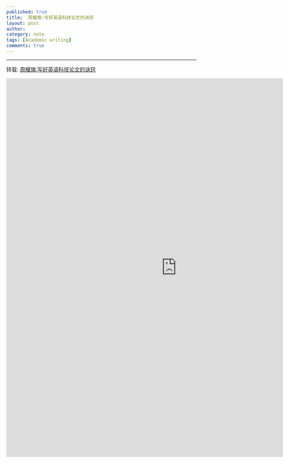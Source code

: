 ```yaml
---
published: true
title:  周耀旗:写好英语科技论文的诀窍
layout: post
author:  
category: note 
tags: [Academic writing]
comments: true 
---
```


---
转载: [周耀旗:写好英语科技论文的诀窍](http://news.ustc.edu.cn/xwbl/200706/t20070608_97451.html)

<iframe src="http://news.ustc.edu.cn/xwbl/200706/t20070608_97451.html" style="width:900px; height:1000px;" frameborder="0"></iframe>




<!--more-->


<!--宓屽叆 video 
<iframe height=498 width=510 src="http://player.youku.com/embed/XMTY1MTI3NjMyNA==" frameborder=0 allowfullscreen></iframe>

<embed src="http://player.youku.com/player.php/Type/Folder/Fid/27690810/Ob/1/sid/XMTY1MTI3NjMyNA==/v.swf" quality="high" width="480" height="400" align="middle" allowScriptAccess="always" allowFullScreen="true" mode="transparent" type="application/x-shockwave-flash"></embed>

<video width="480" height="320" controls>
<source src="movie.mp4">
</video>
-->

<!-- insert audio
<audio src="http://sc.111ttt.com/up/mp3/314720/8F9F3E8438FE1581248E92B54A3C0AB5.mp3" controls="controls">
</audio>
-->

<!-- Insert pdf 
<iframe src="/pdf/mou.pdf" style="width:300px; height:100px;" frameborder="0"></iframe>
-->

<!-- insert pdf doc use google view
<iframe src="http://docs.google.com/gview?url=http://platinhom.github.io/pdf/mou.pdf&embedded=true" style="width:800px; height:1000px;" frameborder="0"></iframe>
-->
